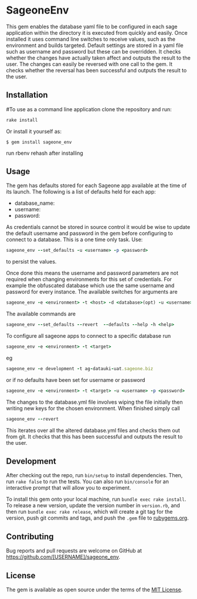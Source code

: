# SageoneEnv

This gem enables the database yaml file to be configured in each sage application within the directory it is executed from quickly and easily. Once installed it uses command line switches to receive values, such as the environment and builds targeted.
Default settings are stored in a yaml file such as username and password but these can be overridden. It checks whether the changes have actually taken affect and outputs the result to the user.
The changes can easily be reversed with one call to the gem. It checks whether the reversal has been successful and outputs the result to the user.

## Installation
#To use as a command line application clone the repository and run:

```ruby
rake install
```

Or install it yourself as:

    $ gem install sageone_env

run rbenv rehash after installing

## Usage

The gem has defaults stored for each Sageone app available at the time of its launch. The following is a list of defaults held for each app:
  - database_name: <database name>
  - username: <username>
  - password: <password>

As credentials cannot be stored in source control it would be wise to update the default username and password in the gem before configuring to connect to a database. This is a one time only task. Use:
```ruby
sageone_env --set_defaults -u <username> -p <password>
```
to persist the values.

Once done this means the username and password parameters are not required when changing environments for this set of credentials. For example the obfuscated database which use the same username and password for every instance.
The available switches for arguments are
```ruby
sageone_env -e <environment> -t <host> -d <database>(opt) -u <username>(opt) -p <password>(opt)
```
The available commands are
```ruby
sageone_env --set_defaults --revert  --defaults --help -h <help>
```
To configure all sageone apps to connect to a specific database run 
```ruby
sageone_env -e <environment> -t <target>
```
eg
```ruby
sageone_env -e development -t ag-datauki-uat.sageone.biz
```
or if no defaults have been set for username or password
```ruby
sageone_env -e <environment> -t <target> -u <username> -p <password>
```
The changes to the database.yml file involves wiping the file initially then writing new keys for the chosen environment. When finished simply call 
```ruby
sageone_env --revert
```
This iterates over all the altered database.yml files and checks them out from git. It checks that this has been successful and outputs the result to the user.

## Development

After checking out the repo, run `bin/setup` to install dependencies. Then, run `rake false` to run the tests. You can also run `bin/console` for an interactive prompt that will allow you to experiment.

To install this gem onto your local machine, run `bundle exec rake install`. To release a new version, update the version number in `version.rb`, and then run `bundle exec rake release`, which will create a git tag for the version, push git commits and tags, and push the `.gem` file to [rubygems.org](https://rubygems.org).

## Contributing

Bug reports and pull requests are welcome on GitHub at https://github.com/[USERNAME]/sageone_env.


## License

The gem is available as open source under the terms of the [MIT License](http://opensource.org/licenses/MIT).

